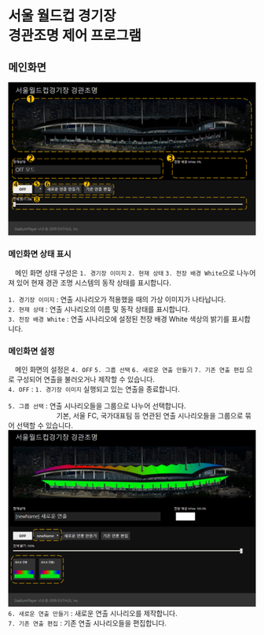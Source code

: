 서울 월드컵 경기장  
경관조명 제어 프로그램
==========
메인화면 
----------
![그림-1](image/main_1.png) 
### 메인화면 상태 표시  
　메인 화면 상태 구성은 `1. 경기장 이미지` `2. 현재 상태` `3. 천장 배경 White`으로 나누어져 있어 현재 경관 조명 시스템의 동작 상태를 표시합니다.
 
`1. 경기장 이미지` : 연출 시나리오가 적용했을 때의 가상 이미지가 나타납니다.<br>
`2. 현재 상태` : 연출 시나리오의 이름 및 동작 상태를 표시합니다.<br>
`3. 천장 배경 White` : 연출 시나리오에 설정된 천장 배경 White 색상의 밝기를 표시합니다.<br>

### 메인화면 설정
　메인 화면의 설정은 `4. OFF` `5. 그룹 선택` `6. 새로운 연출 만들기` `7. 기존 연출 편집` 으로 구성되어 연출을 불러오거나 제작할 수 있습니다. <br>
`4. OFF` : `1. 경기장 이미지` 실행되고 있는 연출을 종료합니다.<br>

`5. 그룹 선택` : 연출 시나리오들을 그룹으로 나누어 선택합니다.<br>
　　　　　　　기본, 서울 FC, 국가대표팀 등 연관된 연출 시나리오들을 그룹으로 묶어 선택할 수 있습니다.<br>
![그림-2](image/main_2.png) 
`6. 새로운 연출 만들기` : 새로운 연출 시나리오를 제작합니다.<br>
`7. 기존 연출 편집` : 기존 연출 시나리오들을 편집합니다.<br>
